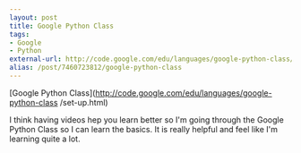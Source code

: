```yaml
---
layout: post
title: Google Python Class
tags:
- Google
- Python
external-url: http://code.google.com/edu/languages/google-python-class/set-up.html
alias: /post/7460723812/google-python-class
---
```

[Google Python Class](http://code.google.com/edu/languages/google-python-class
/set-up.html)

I think having videos hep you learn better so I'm going through the Google
Python Class so I can learn the basics. It is really helpful and feel like I'm
learning quite a lot.

